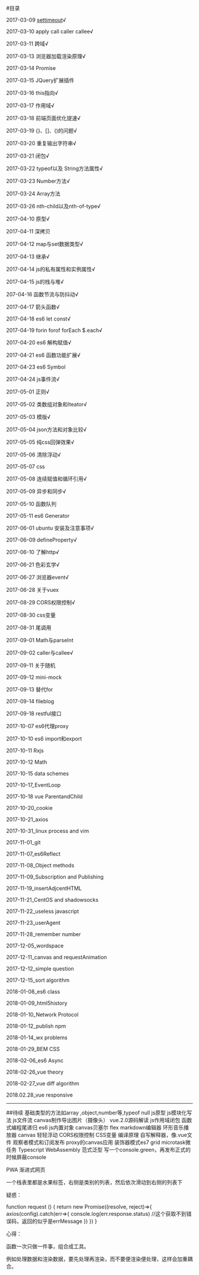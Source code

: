 #目录

2017-03-09 [settimeout](./2017-03-09.md)√

2017-03-10 apply call caller callee√

2017-03-11 跨域√

2017-03-13 浏览器加载渲染原理√

2017-03-14 Promise

2017-03-15 JQuery扩展插件

2017-03-16 this指向√

2017-03-17 作用域√

2017-03-18 前端页面优化提速√

2017-03-19 {}、[]、()的问题√

2017-03-20 重复输出字符串√

2017-03-21 闭包√

2017-03-22 typeof以及 String方法属性√

2017-03-23 Number方法√

2017-03-24 Array方法

2017-03-26  nth-child以及nth-of-type√

2017-04-10 原型√

2017-04-11 深拷贝

2017-04-12 map与set数据类型√

2017-04-13 继承√

2017-04-14 js的私有属性和实例属性√

2017-04-15 js的栈与堆√

207-04-16 函数节流与防抖动√

2017-04-17 箭头函数√

2017-04-18 es6 let const√

2017-04-19 forin forof forEach $.each√

2017-04-20 es6 解构赋值√

2017-04-21 es6 函数功能扩展√

2017-04-23 es6 Symbol 

2017-04-24 js事件流√

2017-05-01 正则√

2017-05-02 类数组对象和Iteator√

2017-05-03 模版√

2017-05-04 json方法和对象比较√

2017-05-05 纯css回弹效果√

2017-05-06 清除浮动√

2017-05-07 css

2017-05-08 连续赋值和循环引用√

2017-05-09 异步和同步√

2017-05-10 函数队列

2017-05-11 es6 Generator 

2017-06-01 ubuntu 安装及注意事项√

2017-06-09 defineProperty√

2017-06-10 了解http√

2017-06-21 色彩玄学√

2017-06-27 浏览器event√

2017-06-28 关于vuex

2017-08-29 CORS权限控制√

2017-08-30 css变量

2017-08-31 尾调用

2017-09-01 Math与parseInt

2017-09-02 caller与callee√

2017-09-11 关于随机

2017-09-12 mini-mock

2017-09-13 替代for

2017-09-14 fileblog

2017-09-18 restful接口

2017-10-07 es6代理proxy

2017-10-10 es6 import和export

2017-10-11 Rxjs

2017-10-12 Math

2017-10-15 data schemes

2017-10-17_EventLoop

2017-10-18 vue ParentandChild

2017-10-20_cookie

2017-10-21_axios

2017-10-31_linux process and vim

2017-11-01_git

2017-11-07_es6Reflect

2017-11-08_Object methods

2017-11-09_Subscription and Publishing

2017-11-19_insertAdjcentHTML

2017-11-21_CentOS and shadowsocks

2017-11-22_useless javascript

2017-11-23_userAgent

2017-11-28_remember number

2017-12-05_wordspace

2017-12-11_canvas and requestAnimation

2017-12-12_simple question

2017-12-15_sort algorithm

2018-01-08_es6 class

2018-01-09_html5history

2018-01-10_Network Protocol

2018-01-12_publish npm

2018-01-14_wx problems

2018-01-29_BEM CSS

2018-02-06_es6 Async

2018-02-26_vue theory

2018-02-27_vue diff algorithm

2018.02.28_vue responsive


---
##待续
基础类型的方法如array ,object,number等,typeof null
js原型
js模块化写法
js文件流
canvas制作导出图片（摄像头）
vue.2.0源码解读
js作用域闭包
函数式编程尾递归
es6
js内置对象
canvas贝塞尔
flex
markdown编辑器
环形音乐播放器
canvas 轻轻浮动
CORS权限控制
CSS变量
编译原理 自写解释器，像.vue文件
观察者模式和订阅发布
proxy的canvas应用
装饰器模式es7
grid
microtask微任务
Typescript
WebAssembly
范式泛型
写一个console.green，再发布正式的时候屏蔽console

PWA 渐进式网页


一个栈表里都是水果标签，右侧是类别的列表，然后依次滑动到右侧的列表下

疑惑：

function request () {
    return new Promise((resolve, reject)=>{
        axios(config).catch(err=>{
            console.log(err.response.status)
            //这个获取不到错误码，返回的似乎是errMessage
        })
    })
}


心得：

函数一次只做一件事，组合成工具。

例如处理数据和渲染数据，要先处理再渲染，而不要便渲染便处理，这样会加重耦合。